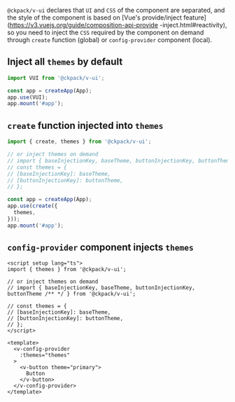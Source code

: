`@ckpack/v-ui` declares that `UI` and `CSS` of the component are separated, and the style of the component is based on [Vue's provide/inject feature](https://v3.vuejs.org/guide/composition-api-provide -inject.html#reactivity), so you need to inject the `CSS` required by the component on demand through `create` function (global) or `config-provider` component (local).

## Inject all `themes` by default

```js
import VUI from '@ckpack/v-ui';

const app = createApp(App);
app.use(VUI);
app.mount('#app');
```

## `create` function injected into `themes`

```js
import { create, themes } from '@ckpack/v-ui';

// or inject themes on demand
// import { baseInjectionKey, baseTheme, buttonInjectionKey, buttonTheme, create } from '@ckpack/v-ui';
// const themes = {
// [baseInjectionKey]: baseTheme,
// [buttonInjectionKey]: buttonTheme,
// };

const app = createApp(App);
app.use(create({
  themes,
}));
app.mount('#app');
```

## `config-provider` component injects `themes`

```vue
<script setup lang="ts">
import { themes } from '@ckpack/v-ui';

// or inject themes on demand
// import { baseInjectionKey, baseTheme, buttonInjectionKey, buttonTheme /** */ } from '@ckpack/v-ui';

// const themes = {
// [baseInjectionKey]: baseTheme,
// [buttonInjectionKey]: buttonTheme,
// };
</script>

<template>
  <v-config-provider
    :themes="themes"
  >
    <v-button theme="primary">
      Button
    </v-button>
  </v-config-provider>
</template>
```
